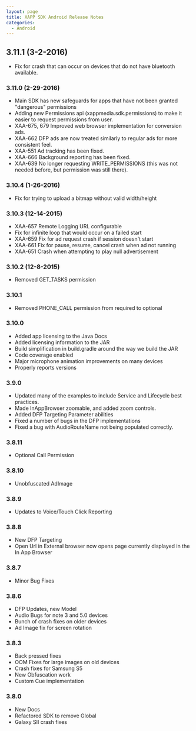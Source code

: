 ```yaml
---
layout: page
title: XAPP SDK Android Release Notes
categories:
  - Android
---
```


## 3.11.1 (3-2-2016)

 * Fix for crash that can occur on devices that do not have bluetooth available.

### 3.11.0 (2-29-2016)

*  Main SDK has new safeguards for apps that have not been granted "dangerous" permissions
*  Adding new Permissions api (xappmedia.sdk.permissions) to make it easier to request permissions from user.
*  XAA-675, 679 Improved web browser implementation for conversion ads.
*  XAA-662 DFP ads are now treated similarly to regular ads for more consistent feel.
*  XAA-551 Ad tracking has been fixed.
*  XAA-666 Background reporting has been fixed.
*  XAA-639 No longer requesting WRITE_PERMISSIONS (this was not needed before, but permission was still there).

### 3.10.4 (1-26-2016)

*  Fix for trying to upload a bitmap without valid width/height

### 3.10.3 (12-14-2015)

*  XAA-657 Remote Logging URL configurable
*  Fix for infinite loop that would occur on a failed start
*  XAA-659 Fix for ad request crash if session doesn't start
*  XAA-661 Fix for pause, resume, cancel crash when ad not running
*  XAA-651 Crash when attempting to play null advertisement

### 3.10.2 (12-8-2015)

* Removed GET_TASKS permission

### 3.10.1

* Removed PHONE_CALL permission from required to optional

### 3.10.0

* Added app licensing to the Java Docs
* Added licensing information to the JAR
* Build simplification in build.gradle around the way we build the JAR
* Code coverage enabled
* Major microphone animation improvements on many devices
* Properly reports versions

### 3.9.0

* Updated many of the examples to include Service and Lifecycle best practices.
* Made InAppBrowser zoomable, and added zoom controls.
* Added DFP Targeting Parameter abilities
* Fixed a number of bugs in the DFP implementations
* Fixed a bug with AudioRouteName not being populated correctly.

### 3.8.11

* Optional Call Permission

### 3.8.10

* Unobfuscated AdImage

### 3.8.9

*  Updates to Voice/Touch Click Reporting

### 3.8.8

*  New DFP Targeting
*  Open Url in External browser now opens page currently displayed in the In App Browser

### 3.8.7

*  Minor Bug Fixes

### 3.8.6

*  DFP Updates, new Model
*  Audio Bugs for note 3 and 5.0 devices
*  Bunch of crash fixes on older devices
*  Ad Image fix for screen rotation

### 3.8.3

*  Back pressed fixes
*  OOM Fixes for large images on old devices
*  Crash fixes for Samsung S5
*  New Obfuscation work
*  Custom Cue implementation

### 3.8.0

*  New Docs
*  Refactored SDK to remove Global
*  Galaxy SII crash fixes
